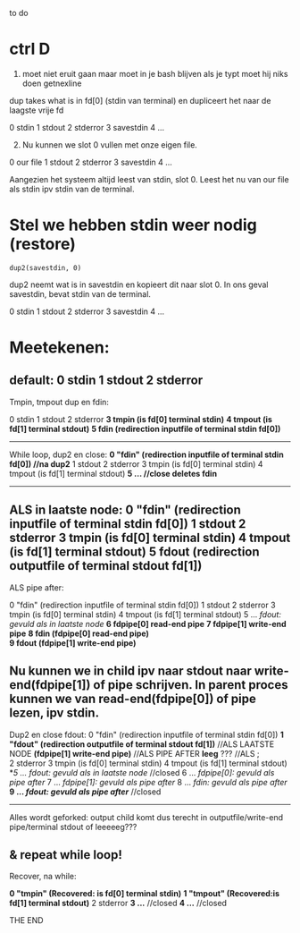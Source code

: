 


to do

# ctrl D
1. moet niet eruit gaan maar moet in je bash blijven als je typt moet hij niks doen 
getnexline

dup takes what is in fd[0] (stdin van terminal) en dupliceert het naar de laagste vrije fd

0 stdin
1 stdout
2 stderror
3 savestdin
4 ...

2. Nu kunnen we slot 0 vullen met onze eigen file.

0 our file
1 stdout
2 stderror
3 savestdin
4 ...

Aangezien het systeem altijd leest van stdin, slot 0. Leest het nu van our file als stdin ipv stdin van de terminal.


# Stel we hebben stdin weer nodig (restore)

    dup2(savestdin, 0)

dup2 neemt wat is in savestdin en kopieert dit naar slot 0.
In ons geval savestdin, bevat stdin van de terminal. 

0 stdin
1 stdout
2 stderror
3 savestdin
4 ...




# Meetekenen:

default:
  0 stdin
  1 stdout
  2 stderror
----
Tmpin, tmpout dup en fdin:

  0 stdin
  1 stdout
  2 stderror
**3 tmpin                 (is fd[0] terminal stdin)**
**4 tmpout                (is fd[1] terminal stdout)**
**5 fdin                  (redirection inputfile of terminal stdin fd[0])**

----
While loop, dup2 en close:
**0 "fdin"                (redirection inputfile of terminal stdin fd[0])   //na dup2**
  1 stdout
  2 stderror
  3 tmpin                 (is fd[0] terminal stdin)
  4 tmpout                (is fd[1] terminal stdout)
**5 ...                                                                     //close deletes fdin**

----
ALS in laatste node:
  0 "fdin"                (redirection inputfile of terminal stdin fd[0])
  1 stdout
  2 stderror
  3 tmpin                 (is fd[0] terminal stdin)
  4 tmpout                (is fd[1] terminal stdout)
**5 fdout                 (redirection outputfile of terminal stdout fd[1])**  
----
ALS pipe after:

0 "fdin"                (redirection inputfile of terminal stdin fd[0])
1 stdout
2 stderror
3 tmpin                 (is fd[0] terminal stdin)
4 tmpout                (is fd[1] terminal stdout)
5 ...                   *fdout: gevuld als in laatste node*
**6 fdpipe[0]           read-end pipe**
**7 fdpipe[1]           write-end pipe**
**8 fdin                (fdpipe[0] read-end pipe)**                  
**9 fdout               (fdpipe[1] write-end pipe)**

Nu kunnen we in child ipv naar stdout naar write-end(fdpipe[1]) of pipe schrijven.
In parent proces kunnen we van read-end(fdpipe[0]) of pipe lezen, ipv stdin.
------
Dup2 en close fdout:
  0 "fdin"                (redirection inputfile of terminal stdin fd[0])
**1 "fdout"               (redirection outputfile of terminal stdout fd[1])** //ALS LAATSTE NODE
                          **(fdpipe[1] write-end pipe)**                      //ALS PIPE AFTER
                          **leeg** ???                                        //ALS ;  
  2 stderror
  3 tmpin                 (is fd[0] terminal stdin)
  4 tmpout                (is fd[1] terminal stdout)
**5 ...                   *fdout: gevuld als in laatste node**                 //closed
  6 ...                   *fdpipe[0]: gevuld als pipe after*
  7 ...                   *fdpipe[1]: gevuld als pipe after*
  8 ...                   *fdin: gevuld als pipe after*    
 **9 ...                   *fdout: gevuld als pipe after***                    //closed

----

Alles wordt geforked:
output child komt dus terecht in outputfile/write-end pipe/terminal stdout of leeeeeg???

& repeat while loop!
----
Recover, na while:

**0 "tmpin"             (Recovered: is fd[0] terminal stdin)**
**1 "tmpout"            (Recovered:is fd[1] terminal stdout)**
  2 stderror
**3 ...**                                                         //closed
**4 ...**                                                         //closed

THE END


